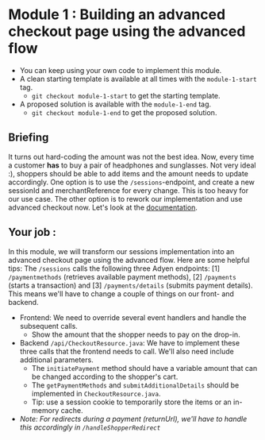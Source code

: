 # Module 1 : Building an advanced checkout page using the advanced flow

* You can keep using your own code to implement this module.
* A clean starting template is available at all times with the `module-1-start` tag.
    * `git checkout module-1-start` to get the starting template.
* A proposed solution is available with the `module-1-end` tag.
    * `git checkout module-1-end` to get the proposed solution.

## Briefing

It turns out hard-coding the amount was not the best idea.
Now, every time a customer **has** to buy a pair of headphones and sunglasses. Not very ideal :), shoppers should be able to add items and the amount needs to update accordingly.
One option is to use the `/sessions`-endpoint, and create a new sessionId and merchantReference for every change. This is too heavy for our use case.
The other option is to rework our implementation and use advanced checkout now. Let's look at the [documentation](https://docs.adyen.com/online-payments/build-your-integration/additional-use-cases/advanced-flow-integration/).

## Your job :

In this module, we will transform our sessions implementation into an advanced checkout page using the advanced flow. Here are some helpful tips:
The `/sessions` calls the following three Adyen endpoints: [1] `/paymentmethods` (retrieves available payment methods), [2] `/payments` (starts a transaction) and [3] `/payments/details` (submits payment details).
This means we'll have to change a couple of things on our front- and backend.
* Frontend: We need to override several event handlers and handle the subsequent calls.
    * Show the amount that the shopper needs to pay on the drop-in.
* Backend `/api/CheckoutResource.java`: We have to implement these three calls that the frontend needs to call. We'll also need include additional parameters.
    * The `initiatePayment` method should have a variable amount that can be changed according to the shopper's cart.
    * The `getPaymentMethods` and `submitAdditionalDetails` should be implemented in `CheckoutResource.java`.
    * Tip: use a session cookie to temporarily store the items or an in-memory cache.
* _Note: For redirects during a payment (returnUrl), we'll have to handle this accordingly in `/handleShopperRedirect`_
